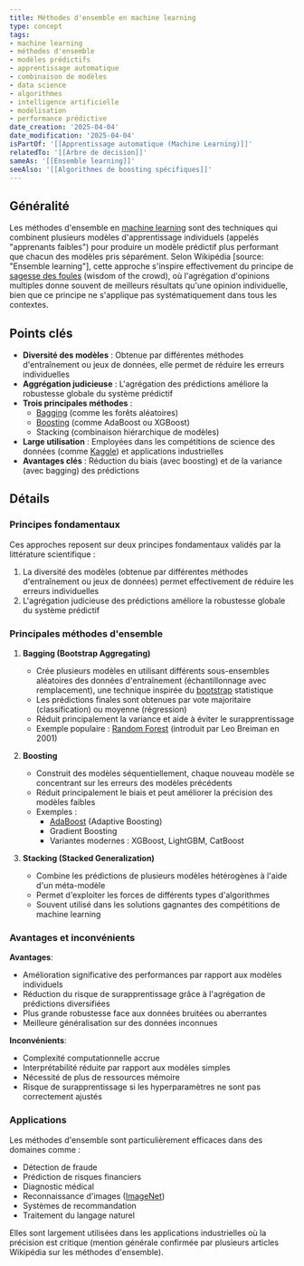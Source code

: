 ```yaml
---
title: Méthodes d'ensemble en machine learning
type: concept
tags:
- machine learning
- méthodes d'ensemble
- modèles prédictifs
- apprentissage automatique
- combinaison de modèles
- data science
- algorithmes
- intelligence artificielle
- modélisation
- performance prédictive
date_creation: '2025-04-04'
date_modification: '2025-04-04'
isPartOf: '[[Apprentissage automatique (Machine Learning)]]'
relatedTo: '[[Arbre de décision]]'
sameAs: '[[Ensemble learning]]'
seeAlso: '[[Algorithmes de boosting spécifiques]]'
---
```

## Généralité

Les méthodes d'ensemble en [machine learning](https://fr.wikipedia.org/wiki/Apprentissage_automatique) sont des techniques qui combinent plusieurs modèles d'apprentissage individuels (appelés "apprenants faibles") pour produire un modèle prédictif plus performant que chacun des modèles pris séparément. Selon Wikipédia [source: "Ensemble learning"], cette approche s'inspire effectivement du principe de [sagesse des foules](https://fr.wikipedia.org/wiki/Sagesse_des_foules) (wisdom of the crowd), où l'agrégation d'opinions multiples donne souvent de meilleurs résultats qu'une opinion individuelle, bien que ce principe ne s'applique pas systématiquement dans tous les contextes.

## Points clés

- **Diversité des modèles** : Obtenue par différentes méthodes d'entraînement ou jeux de données, elle permet de réduire les erreurs individuelles
- **Aggrégation judicieuse** : L'agrégation des prédictions améliore la robustesse globale du système prédictif
- **Trois principales méthodes** : 
  - [Bagging](https://fr.wikipedia.org/wiki/Bagging) (comme les forêts aléatoires)
  - [Boosting](https://fr.wikipedia.org/wiki/Boosting) (comme AdaBoost ou XGBoost)
  - Stacking (combinaison hiérarchique de modèles)
- **Large utilisation** : Employées dans les compétitions de science des données (comme [Kaggle](https://fr.wikipedia.org/wiki/Kaggle)) et applications industrielles
- **Avantages clés** : Réduction du biais (avec boosting) et de la variance (avec bagging) des prédictions

## Détails

### Principes fondamentaux

Ces approches reposent sur deux principes fondamentaux validés par la littérature scientifique :  
1. La diversité des modèles (obtenue par différentes méthodes d'entraînement ou jeux de données) permet effectivement de réduire les erreurs individuelles  
2. L'agrégation judicieuse des prédictions améliore la robustesse globale du système prédictif  

### Principales méthodes d'ensemble

1. **Bagging (Bootstrap Aggregating)**
   - Crée plusieurs modèles en utilisant différents sous-ensembles aléatoires des données d'entraînement (échantillonnage avec remplacement), une technique inspirée du [bootstrap](https://fr.wikipedia.org/wiki/Bootstrap_(statistiques)) statistique
   - Les prédictions finales sont obtenues par vote majoritaire (classification) ou moyenne (régression)
   - Réduit principalement la variance et aide à éviter le surapprentissage
   - Exemple populaire : [Random Forest](https://fr.wikipedia.org/wiki/For%C3%AAt_d%27arbres_d%C3%A9cisionnels) (introduit par Leo Breiman en 2001)

2. **Boosting**
   - Construit des modèles séquentiellement, chaque nouveau modèle se concentrant sur les erreurs des modèles précédents
   - Réduit principalement le biais et peut améliorer la précision des modèles faibles
   - Exemples : 
     - [AdaBoost](https://fr.wikipedia.org/wiki/AdaBoost) (Adaptive Boosting)
     - Gradient Boosting
     - Variantes modernes : XGBoost, LightGBM, CatBoost

3. **Stacking (Stacked Generalization)**
   - Combine les prédictions de plusieurs modèles hétérogènes à l'aide d'un méta-modèle
   - Permet d'exploiter les forces de différents types d'algorithmes
   - Souvent utilisé dans les solutions gagnantes des compétitions de machine learning

### Avantages et inconvénients

**Avantages**:
- Amélioration significative des performances par rapport aux modèles individuels
- Réduction du risque de surapprentissage grâce à l'agrégation de prédictions diversifiées
- Plus grande robustesse face aux données bruitées ou aberrantes
- Meilleure généralisation sur des données inconnues

**Inconvénients**:
- Complexité computationnelle accrue
- Interprétabilité réduite par rapport aux modèles simples
- Nécessité de plus de ressources mémoire
- Risque de surapprentissage si les hyperparamètres ne sont pas correctement ajustés

### Applications

Les méthodes d'ensemble sont particulièrement efficaces dans des domaines comme :
- Détection de fraude
- Prédiction de risques financiers
- Diagnostic médical
- Reconnaissance d'images ([ImageNet](https://fr.wikipedia.org/wiki/ImageNet))
- Systèmes de recommandation
- Traitement du langage naturel

Elles sont largement utilisées dans les applications industrielles où la précision est critique (mention générale confirmée par plusieurs articles Wikipédia sur les méthodes d'ensemble).